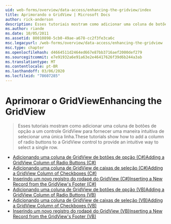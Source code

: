 ```yaml
---
uid: web-forms/overview/data-access/enhancing-the-gridview/index
title: Aprimorando o GridView | Microsoft Docs
author: rick-anderson
description: Esses tutoriais mostram como adicionar uma coluna de botões de opção a um controle GridView para fornecer uma maneira intuitiva de selecionar uma única linha.
ms.author: riande
ms.date: 10/05/2011
ms.assetid: 80010898-5cb0-49ae-a678-cc2f3fe3ca6c
msc.legacyurl: /web-forms/overview/data-access/enhancing-the-gridview
msc.type: chapter
ms.openlocfilehash: d4664511d2464ed667e87bb3716aef2000def279
ms.sourcegitcommit: e7e91932a6e91a63e2e46417626f39d6b244a3ab
ms.translationtype: MT
ms.contentlocale: pt-BR
ms.lasthandoff: 03/06/2020
ms.locfileid: "78607285"
---
```

# <a name="enhancing-the-gridview"></a><span data-ttu-id="229d1-103">Aprimorar o GridView</span><span class="sxs-lookup"><span data-stu-id="229d1-103">Enhancing the GridView</span></span>

> <span data-ttu-id="229d1-104">Esses tutoriais mostram como adicionar uma coluna de botões de opção a um controle GridView para fornecer uma maneira intuitiva de selecionar uma única linha.</span><span class="sxs-lookup"><span data-stu-id="229d1-104">These tutorials show how to add a column of radio buttons to a GridView control to provide an intuitive way to select a single row.</span></span>

- [<span data-ttu-id="229d1-105">Adicionando uma coluna de GridView de botões de opção (C#)</span><span class="sxs-lookup"><span data-stu-id="229d1-105">Adding a GridView Column of Radio Buttons (C#)</span></span>](adding-a-gridview-column-of-radio-buttons-cs.md)
- [<span data-ttu-id="229d1-106">Adicionando uma coluna de GridView de caixas de seleção (C#)</span><span class="sxs-lookup"><span data-stu-id="229d1-106">Adding a GridView Column of Checkboxes (C#)</span></span>](adding-a-gridview-column-of-checkboxes-cs.md)
- [<span data-ttu-id="229d1-107">Inserindo um novo registro do rodapé do GridView (C#)</span><span class="sxs-lookup"><span data-stu-id="229d1-107">Inserting a New Record from the GridView's Footer (C#)</span></span>](inserting-a-new-record-from-the-gridview-s-footer-cs.md)
- [<span data-ttu-id="229d1-108">Adicionando uma coluna de GridView de botões de opção (VB)</span><span class="sxs-lookup"><span data-stu-id="229d1-108">Adding a GridView Column of Radio Buttons (VB)</span></span>](adding-a-gridview-column-of-radio-buttons-vb.md)
- [<span data-ttu-id="229d1-109">Adicionando uma coluna de GridView de caixas de seleção (VB)</span><span class="sxs-lookup"><span data-stu-id="229d1-109">Adding a GridView Column of Checkboxes (VB)</span></span>](adding-a-gridview-column-of-checkboxes-vb.md)
- [<span data-ttu-id="229d1-110">Inserindo um novo registro do rodapé do GridView (VB)</span><span class="sxs-lookup"><span data-stu-id="229d1-110">Inserting a New Record from the GridView's Footer (VB)</span></span>](inserting-a-new-record-from-the-gridview-s-footer-vb.md)
